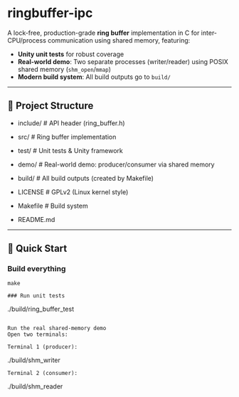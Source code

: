 # ringbuffer-ipc

A lock-free, production-grade **ring buffer** implementation in C for inter-CPU/process communication using shared memory, featuring:

- **Unity unit tests** for robust coverage
- **Real-world demo**: Two separate processes (writer/reader) using POSIX shared memory (`shm_open`/`mmap`)
- **Modern build system**: All build outputs go to `build/`

---

## 📁 Project Structure
- include/ # API header (ring_buffer.h)

- src/ # Ring buffer implementation

- test/ # Unit tests & Unity framework

- demo/ # Real-world demo: producer/consumer via shared memory

- build/ # All build outputs (created by Makefile)

- LICENSE # GPLv2 (Linux kernel style)

- Makefile # Build system

- README.md



---

## 🚀 Quick Start

### Build everything

```
make

### Run unit tests
```
./build/ring_buffer_test
```

Run the real shared-memory demo
Open two terminals:

Terminal 1 (producer):
```
./build/shm_writer
```
Terminal 2 (consumer):
```
./build/shm_reader
```